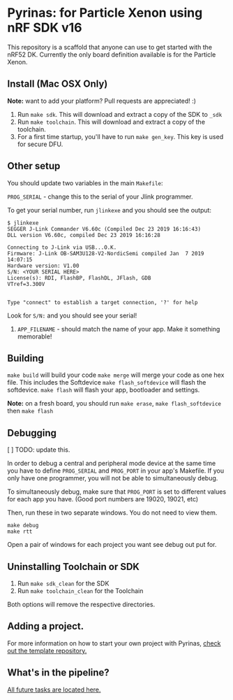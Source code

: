 # Pyrinas: for Particle Xenon using nRF SDK v16

This repository is a scaffold that anyone can use to get started with the nRF52 DK.
Currently the only board definition available is for the Particle Xenon.

## Install (Mac OSX Only)

**Note:** want to add your platform? Pull requests are appreciated! :)

1. Run `make sdk`. This will download and extract a copy of the SDK to `_sdk`
1. Run `make toolchain`. This will download and extract a copy of the toolchain.
1. For a first time startup, you'll have to run `make gen_key`. This key is used for secure DFU.

## Other setup

You should update two variables in the main `Makefile`:

`PROG_SERIAL` - change this to the serial of your Jlink programmer.

To get your serial number, run `jlinkexe` and you should see the output:

```
$ jlinkexe
SEGGER J-Link Commander V6.60c (Compiled Dec 23 2019 16:16:43)
DLL version V6.60c, compiled Dec 23 2019 16:16:28

Connecting to J-Link via USB...O.K.
Firmware: J-Link OB-SAM3U128-V2-NordicSemi compiled Jan  7 2019 14:07:15
Hardware version: V1.00
S/N: <YOUR SERIAL HERE>
License(s): RDI, FlashBP, FlashDL, JFlash, GDB
VTref=3.300V


Type "connect" to establish a target connection, '?' for help
```

Look for `S/N:` and you should see your serial!


1. `APP_FILENAME` - should match the name of your app. Make it something memorable!

## Building

`make build` will build your code
`make merge` will merge your code as one hex file. This includes the Softdevice
`make flash_softdevice` will flash the softdevice.
`make flash` will flash your app, bootloader and settings.

**Note:** on a fresh board, you should run `make erase`, `make flash_softdevice` then `make flash`

## Debugging

[ ] TODO: update this.

In order to debug a central and peripheral mode device at the same time you have to define `PROG_SERIAL`
and `PROG_PORT` in your app's Makefile. If you only have one programmer, you will not be able to simultaneously debug.

To simultaneously debug, make sure that `PROG_PORT` is set to different values for each app you have. (Good port numbers
are 19020, 19021, etc)

Then, run these in two separate windows. You do not need to view them.

```
make debug
make rtt
```

Open a pair of windows for each project you want see debug out put for.

## Uninstalling Toolchain or SDK

1. Run `make sdk_clean` for the SDK
1. Run `make toolchain_clean` for the Toolchain

Both options will remove the respective directories.

## Adding a project.

For more information on how to start your own project with Pyrinas,
[check out the template repository.](https://github.com/pyrinas-iot/pyrinas-template)

## What's in the pipeline?

[All future tasks are located here.](https://github.com/pyrinas-iot/pyrinas-os/projects/1)
